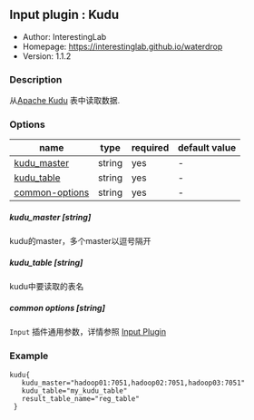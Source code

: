 ## Input plugin : Kudu

* Author: InterestingLab
* Homepage: https://interestinglab.github.io/waterdrop
* Version: 1.1.2

### Description

从[Apache Kudu](https://kudu.apache.org) 表中读取数据.

### Options

| name | type | required | default value |
| --- | --- | --- | --- |
| [kudu_master](#kudu_master-string) | string | yes | - |
| [kudu_table](#kudu_table) | string | yes | - |
| [common-options](#common-options-string)| string | yes | - |


##### kudu_master [string]

kudu的master，多个master以逗号隔开

##### kudu_table [string]

kudu中要读取的表名

##### common options [string]

`Input` 插件通用参数，详情参照 [Input Plugin](/zh-cn/v1/configuration/input-plugin)


### Example

```
kudu{
   kudu_master="hadoop01:7051,hadoop02:7051,hadoop03:7051"
   kudu_table="my_kudu_table"
   result_table_name="reg_table"
 }
```
